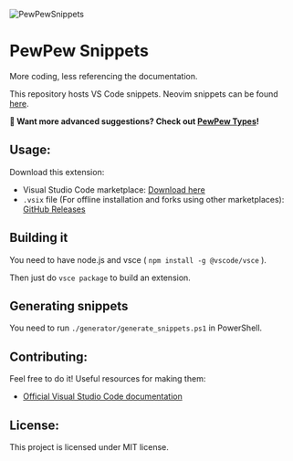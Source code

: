 ![PewPewSnippets](assets/icon.png)

# PewPew Snippets

More coding, less referencing the documentation.

This repository hosts VS Code snippets. Neovim snippets can be found [here](https://github.com/pewpewlive/ppvs).

**📢 Want more advanced suggestions? Check out [PewPew Types](https://github.com/pewpewlive/PewPew-Types)!**

## Usage:

Download this extension:

- Visual Studio Code marketplace: [Download here](https://marketplace.visualstudio.com/items?itemName=HybroidTeam.pewpewsnippets)
- `.vsix` file (For offline installation and forks using other marketplaces): [GitHub Releases](https://github.com/pewpewlive/PewPewSnippets/releases/latest)

## Building it

You need to have node.js and vsce ( `npm install -g @vscode/vsce` ).

Then just do `vsce package` to build an extension.

## Generating snippets

You need to run `./generator/generate_snippets.ps1` in PowerShell.

## Contributing:

Feel free to do it! Useful resources for making them:

- [Official Visual Studio Code documentation](https://code.visualstudio.com/docs/editor/userdefinedsnippets)

## License:

This project is licensed under MIT license.
